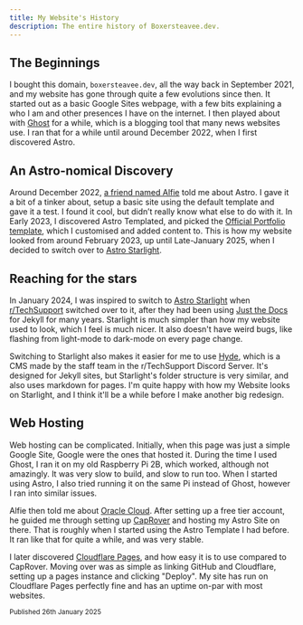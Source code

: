 ```yaml
---
title: My Website's History
description: The entire history of Boxersteavee.dev.
---
```

## The Beginnings
I bought this domain, `boxersteavee.dev`, all the way back in September 2021, and my website has gone through quite a few evolutions since then. It started out as a basic Google Sites webpage, with a few bits explaining a who I am and other presences I have on the internet. I then played about with [Ghost](https://ghost.org) for a while, which is a blogging tool that many news websites use. I ran that for a while until around December 2022, when I first discovered Astro. 

## An Astro-nomical Discovery
Around December 2022, [a friend named Alfie](https://itsmealfie0.com) told me about Astro. I gave it a bit of a tinker about, setup a basic site using the default template and gave it a test. I found it cool, but didn’t really know what else to do with it. In Early 2023, I discovered Astro Templated, and picked the [Official Portfolio template](https://astro.build/themes/details/portfolio/), which I customised and added content to. This is how my website looked from around February 2023, up until Late-January 2025, when I decided to switch over to [Astro Starlight](https://starlight.astro.build).

## Reaching for the stars
In January 2024, I was inspired to switch to [Astro Starlight](https://starlight.astro.build) when [r/TechSupport](https://rtech.support) switched over to it, after they had been using [Just the Docs](https://github.com/just-the-docs/just-the-docs) for Jekyll for many years. Starlight is much simpler than how my website used to look, which I feel is much nicer. It also doesn't have weird bugs, like flashing from light-mode to dark-mode on every page change. 

Switching to Starlight also makes it easier for me to use [Hyde](https://github.com/r-Techsupport/hyde), which is a CMS made by the staff team in the r/TechSupport Discord Server. It's designed for Jekyll sites, but Starlight's folder structure is very similar, and also uses markdown for pages. I'm quite happy with how my Website looks on Starlight, and I think it'll be a while before I make another big redesign.

## Web Hosting
Web hosting can be complicated. Initially, when this page was just a simple Google Site, Google were the ones that hosted it. During the time I used Ghost, I ran it on my old Raspberry Pi 2B, which worked, although not amazingly. It was very slow to build, and slow to run too. When I started using Astro, I also tried running it on the same Pi instead of Ghost, however I ran into similar issues. 

Alfie then told me about [Oracle Cloud](https://www.oracle.com/uk/cloud/). After setting up a free tier account, he guided me through setting up [CapRover](https://caprover.com/) and hosting my Astro Site on there. That is roughly when I started using the Astro Template I had before. It ran like that for quite a while, and was very stable.

I later discovered [Cloudflare Pages](https://pages.cloudflare.com/), and how easy it is to use compared to CapRover. Moving over was as simple as linking GitHub and Cloudflare, setting up a pages instance and clicking "Deploy". My site has run on Cloudflare Pages perfectly fine and has an uptime on-par with most websites.

<sub>Published 26th January 2025</sub>